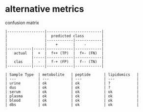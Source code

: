 # alternative metrics

confusion matrix  
  
    |-----------------|-------------------------|  
    |                 |  predicted class        |  
    |                 |------------|------------|  
    |                 |    +       |    -       |  
    |-----------|-----|------------|------------|  
    |   actual  |  +  |  f++ (TP)  |  f+- (FN)  |  
    |           |-----|------------|------------|  
    |   clas    |  -  |  f-+ (FP)  |  f-- (TN)  |  
    |-----------|-----|------------|------------|  

    | Sample Type  | metobolite   | peptide      | lipidomics   |
    | ---          | ---          | ---          | ---          |
    | urine        | ok           | ok           | ?            |
    | dus          | ok           | ok           | ?            |
    | serum        | ok           | ok           | ok           |
    | plasma       | ok           | ok           | ok           |
    | blood        | ok           | ok           | ok           |
    | dbs          | ok           | ok           | ok           |
